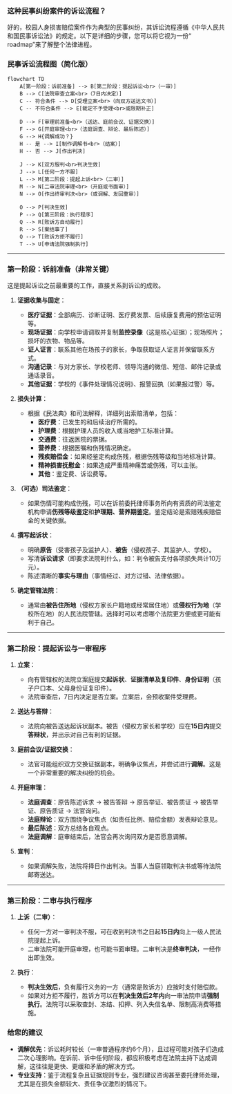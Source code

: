 ### 这种民事纠纷案件的诉讼流程？

好的，校园人身损害赔偿案件作为典型的民事纠纷，其诉讼流程遵循《中华人民共和国民事诉讼法》的规定。以下是详细的步骤，您可以将它视为一份“ roadmap”来了解整个法律进程。

### 民事诉讼流程图（简化版）

```mermaid
flowchart TD
    A[第一阶段：诉前准备] --> B[第二阶段：提起诉讼<br>（一审）]
    B --> C[法院审查立案<br>（7日内决定）]
    C -- 符合条件 --> D[受理立案<br>（向双方送达文书）]
    C -- 不符合条件 --> E[裁定不予受理<br>或限期补正]

    D --> F[审理前准备<br>（送达、庭前会议、证据交换）]
    F --> G[开庭审理<br>（法庭调查、辩论、最后陈述）]
    G --> H{调解成功？}
    H -- 是 --> I[制作调解书<br>（结案）]
    H -- 否 --> J[作出判决]

    J --> K[双方服判<br>判决生效]
    J --> L[任何一方不服]
    L --> M[第二阶段：提起上诉<br>（二审）]
    M --> N[二审法院审理<br>（开庭或书面审）]
    N --> O[作出终审判决<br>（或调解、发回重审）]

    O --> P[判决生效]
    P --> Q[第三阶段：执行程序]
    Q --> R[败诉方自动履行]
    R --> S[案结事了]
    Q --> T[败诉方拒不履行]
    T --> U[申请法院强制执行]
```

---

### 第一阶段：诉前准备（非常关键）

这是提起诉讼之前最重要的工作，直接关系到诉讼的成败。

1.  **证据收集与固定**：
    *   **医疗证据**：全部病历、诊断证明、医疗费发票、后续康复费用的预估证明等。
    *   **现场证据**：向学校申请调取并复制**监控录像**（这是核心证据）；现场照片；损坏的衣物、物品等。
    *   **证人证言**：联系其他在场孩子的家长，争取获取证人证言并保留联系方式。
    *   **沟通记录**：与对方家长、学校老师、领导沟通的微信、短信、邮件记录或通话录音。
    *   **其他证据**：学校的《事件处理情况说明》、报警回执（如果报过警）等。

2.  **损失计算**：
    *   根据《民法典》和司法解释，详细列出索赔清单，包括：
        *   **医疗费**：已发生的和后续治疗所需的。
        *   **护理费**：根据护理人员的收入或当地护工标准计算。
        *   **交通费**：往返医院的票据。
        *   **营养费**：根据医嘱和伤残情况确定。
        *   **残疾赔偿金**：如果经鉴定构成伤残，根据伤残等级和当地标准计算。
        *   **精神损害抚慰金**：如果造成严重精神痛苦或伤残，可以主张。
        *   **其他**：鉴定费、诉讼费等。

3.  **（可选）司法鉴定**：
    *   如果伤情可能构成伤残，可以在诉前委托律师事务所向有资质的司法鉴定机构申请**伤残等级鉴定**和**护理期、营养期鉴定**。鉴定结论是索赔残疾赔偿金的关键依据。

4.  **撰写起诉状**：
    *   明确**原告**（受害孩子及监护人）、**被告**（侵权孩子、其监护人、学校）。
    *   写清**诉讼请求**（即要求法院判什么，如：判令被告支付各项损失共计10万元）。
    *   陈述清晰的**事实与理由**（事情经过、对方过错、法律依据）。

5.  **确定管辖法院**：
    *   通常由**被告住所地**（侵权方家长户籍地或经常居住地）或**侵权行为地**（学校所在地）的人民法院管辖。选择时可以考虑哪个法院更方便或更可能有利于自己。

---

### 第二阶段：提起诉讼与一审程序

1.  **立案**：
    *   向有管辖权的法院立案庭提交**起诉状**、**证据清单及复印件**、**身份证明**（孩子户口本、父母身份证复印件）。
    *   法院审查后，7日内决定是否立案。立案后，会预收案件受理费。

2.  **送达与答辩**：
    *   法院向被告送达起诉状副本。被告（侵权方家长和学校）应在**15日内**提交**答辩状**，并出示对自己有利的证据。

3.  **庭前会议/证据交换**：
    *   法官可能组织双方交换证据副本，明确争议焦点，并尝试进行**调解**。这是一个非常重要的解决纠纷的机会。

4.  **开庭审理**：
    *   **法庭调查**：原告陈述诉求 → 被告答辩 → 原告举证、被告质证 → 被告举证、原告质证 → 法官询问。
    *   **法庭辩论**：双方围绕争议焦点（如责任比例、赔偿金额）发表辩论意见。
    *   **最后陈述**：双方总结各自观点。
    *   **法庭调解**：庭审结束后，法官会再次询问双方是否愿意调解。

5.  **宣判**：
    *   如果调解失败，法院将择日作出判决。当事人当庭领取判决书或等待法院邮寄送达。

---

### 第三阶段：二审与执行程序

1.  **上诉（二审）**：
    *   任何一方对一审判决不服，可在收到判决书之日起**15日内**向上一级人民法院提起上诉。
    *   二审法院可能开庭审理，也可能书面审理。二审判决是**终审判决**，一经作出即生效。

2.  **执行**：
    *   **判决生效后**，负有履行义务的一方（通常是败诉方）应按时支付赔偿款。
    *   如果对方拒不履行，胜诉方可以在**判决生效后2年内**向一审法院申请**强制执行**。法院可以采取查封、冻结、扣押、列入失信名单、限制高消费等措施。

### 给您的建议

*   **调解优先**：诉讼耗时较长（一审普通程序约6个月），且过程可能对孩子们造成二次心理影响。在诉前、诉中任何阶段，都应积极考虑在法院主持下达成调解，这往往是更快、更缓和矛盾的解决方式。
*   **专业支持**：鉴于流程复杂且证据规则专业，强烈建议咨询甚至委托律师处理，尤其是在损失金额较大、责任争议激烈的情况下。
